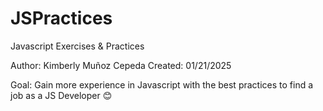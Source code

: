 # JSPractices

Javascript Exercises & Practices

Author: Kimberly Muñoz Cepeda
Created: 01/21/2025

Goal: Gain more experience in Javascript with the best practices to find a job as a JS Developer 😊
